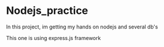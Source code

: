 # Nodejs_practice
In this project, im getting my hands on nodejs and several db's 

This one is using express.js framework
